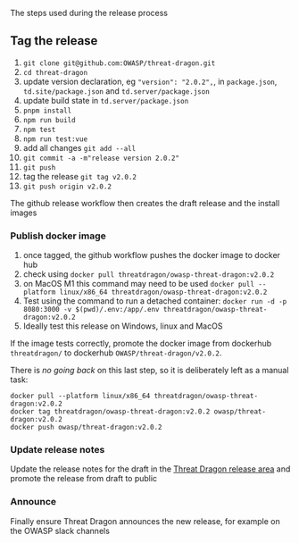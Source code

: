 The steps used during the release process

## Tag the release
1. `git clone git@github.com:OWASP/threat-dragon.git`
2. `cd threat-dragon`
3. update version declaration, eg `"version": "2.0.2",`, in `package.json`, `td.site/package.json` and `td.server/package.json`
4. update build state in `td.server/package.json`
5. `pnpm install`
6. `npm run build`
7. `npm test`
8. `npm run test:vue`
9. add all changes `git add --all`
10. `git commit -a -m"release version 2.0.2"`
11. `git push`
12. tag the release `git tag v2.0.2`
13. `git push origin v2.0.2`

The github release workflow then creates the draft release and the install images

### Publish docker image
1. once tagged, the github workflow pushes the docker image to docker hub 
2. check using `docker pull threatdragon/owasp-threat-dragon:v2.0.2`
3. on MacOS M1 this command may need to be used `docker pull --platform linux/x86_64 threatdragon/owasp-threat-dragon:v2.0.2`
4. Test using the command to run a detached container: `docker run -d -p 8080:3000 -v $(pwd)/.env:/app/.env threatdragon/owasp-threat-dragon:v2.0.2`
5. Ideally test this release on Windows, linux and MacOS

If the image tests correctly, promote the docker image from dockerhub `threatdragon/` to dockerhub `OWASP/threat-dragon/v2.0.2`.

There is _no going back_ on this last step, so it is deliberately left as a manual task:

```
docker pull --platform linux/x86_64 threatdragon/owasp-threat-dragon:v2.0.2
docker tag threatdragon/owasp-threat-dragon:v2.0.2 owasp/threat-dragon:v2.0.2
docker push owasp/threat-dragon:v2.0.2
```

### Update release notes
Update the release notes for the draft in the
[Threat Dragon release area](https://github.com/OWASP/threat-dragon/releases) and promote the release from draft to public

### Announce
Finally ensure Threat Dragon announces the new release, for example on the OWASP slack channels
